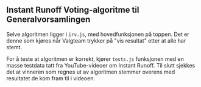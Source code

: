 ## Instant Runoff Voting-algoritme til Generalvorsamlingen
Selve algoritmen ligger i `irv.js`, med hovedfunksjonen på toppen. Det er denne som kjøres når Valgteam trykker på "vis resultat" etter at alle har stemt.

For å teste at algoritmen er korrekt, kjører `tests.js` funksjonen med en masse testdata tatt fra YouTube-videoer om Instant Runoff. Til slutt sjekkes det at vinneren som regnes ut av algoritmen stemmer overens med resultatet de kom fram til i videoen.
